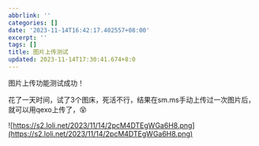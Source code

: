 ```yaml
---
abbrlink: ''
categories: []
date: '2023-11-14T16:42:17.402557+08:00'
excerpt: ''
tags: []
title: 图片上传测试
updated: 2023-11-14T17:30:41.674+8:0
---
```

图片上传功能测试成功！

花了一天时间，试了3个图床，死活不行，结果在sm.ms手动上传过一次图片后，就可以用qexo上传了，😵 

![https://s2.loli.net/2023/11/14/2pcM4DTEgWGa6H8.png](https://s2.loli.net/2023/11/14/2pcM4DTEgWGa6H8.png)
